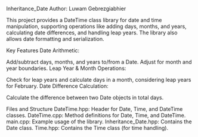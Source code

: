 Inheritance_Date
Author: Luwam Gebrezgiabhier

This project provides a DateTime class library for date and time manipulation, supporting operations like adding days, months, and years, calculating date differences, and handling leap years. The library also allows date formatting and serialization.

Key Features
Date Arithmetic:

Add/subtract days, months, and years to/from a Date.
Adjust for month and year boundaries.
Leap Year & Month Operations:

Check for leap years and calculate days in a month, considering leap years for February.
Date Difference Calculation:

Calculate the difference between two Date objects in total days.



Files and Structure
DateTime.hpp: Header for Date, Time, and DateTime classes.
DateTime.cpp: Method definitions for Date, Time, and DateTime.
main.cpp: Example usage of the library.
Inheritance_Date.hpp: Contains the Date class.
Time.hpp: Contains the Time class (for time handling).

